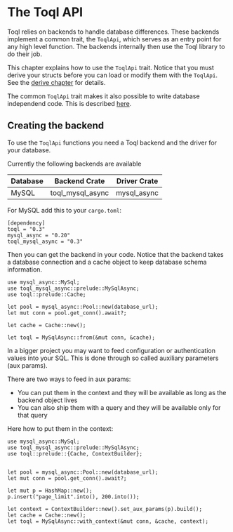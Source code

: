 # The Toql API

Toql relies on backends to handle database differences. 
These backends implement a common trait, the `ToqlApi`, 
which serves as an entry point for any high level function.
The backends internally then use the Toql library to do their job.

This chapter explains how to use the `ToqlApi` trait. 
Notice that you must derive your structs before you can load or modify them 
with the `ToqlApi`. See the [derive chapter](../4-derive/1-introduction.md) for details.


The common `ToqlApi` trait makes it also possible to write database independend code. This is described [here](8-backend-independence.md).

## Creating the backend
To use the `ToqlApi` functions you need a Toql backend and the driver for your database. 

Currently the following backends are available

|Database | Backend Crate     | Driver Crate|
|---------|----------------|-------------|
| MySQL   | toql_mysql_async| mysql_async |

For MySQL add this to your `cargo.toml`:

```
[dependency]
toql = "0.3"
mysql_async = "0.20"
toql_mysql_async = "0.3"
```

Then you can get the backend in your code. Notice that the backend takes 
a database connection and a cache object to keep database schema information.

```
use mysql_async::MySql;
use toql_mysql_async::prelude::MySqlAsync;
use toql::prelude::Cache;

let pool = mysql_async::Pool::new(database_url);
let mut conn = pool.get_conn().await?;

let cache = Cache::new();

let toql = MySqlAsync::from(&mut conn, &cache);
```

In a bigger project you may want to feed configuration or authentication values into your SQL.
This is done through so called auxiliary parameters (aux params).

There are two ways to feed in aux params: 
- You can put them in the context and they will be available as long as the
  backend object lives
- You can also ship them with a query and they will be available only for that query

Here how to put them in the context:

```
use mysql_async::MySql;
use toql_mysql_async::prelude::MySqlAsync;
use toql::prelude::{Cache, ContextBuilder};


let pool = mysql_async::Pool::new(database_url);
let mut conn = pool.get_conn().await?;

let mut p = HashMap::new();
p.insert("page_limit".into(), 200.into());

let context = ContextBuilder::new().set_aux_params(p).build();
let cache = Cache::new();
let toql = MySqlAsync::with_context(&mut conn, &cache, context);
```












